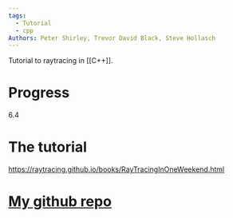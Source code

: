 ```yaml
---
tags:
  - Tutorial
  - cpp
Authors: Peter Shirley, Trevor David Black, Steve Hollasch
---
```

Tutorial to raytracing in [[C++]].
# Progress
6.4
# The tutorial
https://raytracing.github.io/books/RayTracingInOneWeekend.html
# [My github repo](https://github.com/FireInsidE-fie/rayon)


